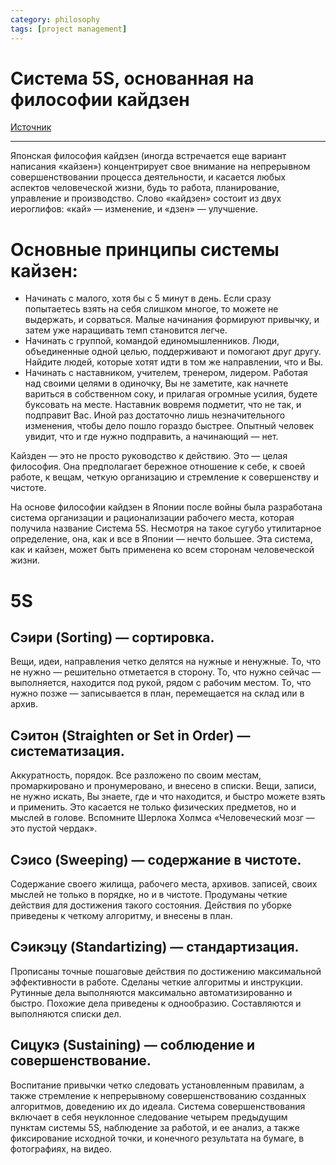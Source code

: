```yaml
---
category: philosophy
tags: [project management]
---
```


# Система 5S, основанная на философии кайдзен

[Источник](http://pro444.ru/uspeh/sistema-5s-osnovannaya-na-filosofii-kajdzen.html)

---

Японская философия кайдзен (иногда встречается еще вариант написания «кайзен») концентрирует свое внимание на непрерывном совершенствовании процесса деятельности, и касается любых аспектов человеческой жизни, будь то работа, планирование, управление и производство. Слово «кайдзен» состоит из двух иероглифов: «кай» — изменение, и «дзен» — улучшение.

# Основные принципы системы кайзен:

- Начинать с малого, хотя бы с 5 минут в день. Если сразу попытаетесь взять  на себя слишком многое, то можете не выдержать, и сорваться. Малые начинания формируют привычку, и затем уже наращивать темп становится легче.
- Начинать с группой, командой единомышленников. Люди, объединенные одной целью, поддерживают и помогают друг другу. Найдите людей, которые хотят идти в том же направлении, что и Вы.
- Начинать с наставником, учителем, тренером, лидером. Работая над своими целями в одиночку, Вы не заметите, как начнете вариться в собственном соку, и прилагая огромные усилия, будете буксовать на месте. Наставник вовремя подметит, что не так, и подправит Вас. Иной раз достаточно лишь незначительного изменения, чтобы дело пошло гораздо быстрее. Опытный человек увидит, что и где нужно подправить, а начинающий — нет.

Кайзден — это не просто руководство к действию. Это — целая философия. Она предполагает бережное отношение к себе, к своей работе, к вещам, четкую организацию и стремление к совершенству и чистоте.

На основе философии кайдзен в Японии после войны была разработана система организации и рационализации рабочего места, которая получила название Система 5S. Несмотря на такое сугубо утилитарное определение, она, как и все в Японии — нечто большее. Эта система, как и кайзен, может быть применена ко всем сторонам человеческой жизни.

# 5S

## Сэири (Sorting) — сортировка.
Вещи, идеи, направления четко делятся на нужные и ненужные. То, что не нужно — решительно отметается в сторону. То, что нужно сейчас — выполняется, находится под рукой, рядом с рабочим местом. То, что нужно позже — записывается в план, перемещается на склад или в архив.

## Сэитон (Straighten or Set in Order) — систематизация.
Аккуратность, порядок. Все разложено по своим местам, промаркировано и пронумеровано, и внесено в списки. Вещи, записи, не нужно искать, Вы знаете, где и что находится, и быстро можете взять и применить. Это касается не только физических предметов, но и мыслей в голове. Вспомните Шерлока Холмса «Человеческий мозг — это пустой чердак».

## Сэисо (Sweeping) — содержание в чистоте.
Содержание своего жилища, рабочего места, архивов. записей, своих мыслей не только в порядке, но и в чистоте. Продуманы четкие действия для достижения такого состояния. Действия по уборке приведены к четкому алгоритму, и внесены в план.

## Сэикэцу (Standartizing) — стандартизация.
Прописаны точные пошаговые действия по достижению максимальной эффективности в работе. Сделаны четкие алгоритмы и инструкции. Рутинные дела выполняются максимально автоматизированно и быстро. Похожие дела приведены к однообразию. Составляются и выполняются списки дел.

## Сицукэ (Sustaining) — соблюдение и совершенствование.
Воспитание привычки четко следовать установленным правилам, а также стремление к непрерывному совершенствованию созданных алгоритмов, доведению их до идеала. Система совершенствования включает в себя неуклонное следование четырем предыдущим пунктам системы 5S, наблюдение за работой, и ее анализ, а также фиксирование исходной точки, и конечного результата на бумаге, в фотографиях, на видео.